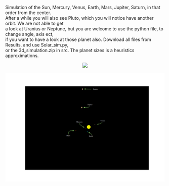 Simulation of the Sun, Mercury, Venus, Earth, Mars, Jupiter, Saturn, in that order from the center.  
After a while you will also see Pluto, which you will notice have another orbit. We are not able to get  
a look at Uranius or Neptune, but you are welcome to use the python file, to change angle, axis ect,  
if you want to have a look at those planet also. Download all files from Results, and use Solar_sim.py,  
or the 3d_simulation.zip in src. The planet sizes is a heuristics approximations.

<p align="center">
  <img src="Solar.gif">
</p>

<p align="center">
  <img src="test.png">  
</p>

